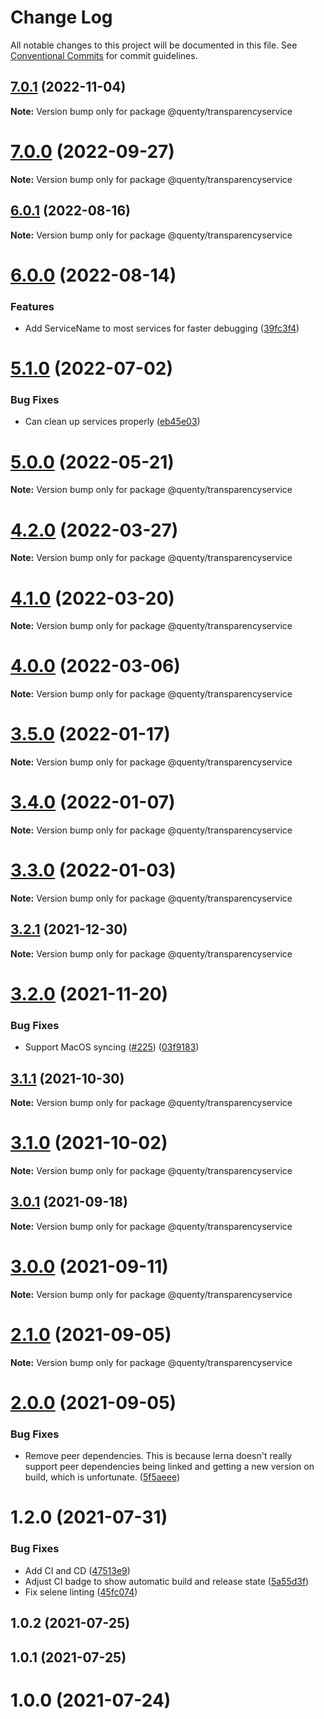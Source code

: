 # Change Log

All notable changes to this project will be documented in this file.
See [Conventional Commits](https://conventionalcommits.org) for commit guidelines.

## [7.0.1](https://github.com/Quenty/NevermoreEngine/compare/@quenty/transparencyservice@7.0.0...@quenty/transparencyservice@7.0.1) (2022-11-04)

**Note:** Version bump only for package @quenty/transparencyservice





# [7.0.0](https://github.com/Quenty/NevermoreEngine/compare/@quenty/transparencyservice@6.0.1...@quenty/transparencyservice@7.0.0) (2022-09-27)

**Note:** Version bump only for package @quenty/transparencyservice





## [6.0.1](https://github.com/Quenty/NevermoreEngine/compare/@quenty/transparencyservice@6.0.0...@quenty/transparencyservice@6.0.1) (2022-08-16)

**Note:** Version bump only for package @quenty/transparencyservice





# [6.0.0](https://github.com/Quenty/NevermoreEngine/compare/@quenty/transparencyservice@5.1.0...@quenty/transparencyservice@6.0.0) (2022-08-14)


### Features

* Add ServiceName to most services for faster debugging ([39fc3f4](https://github.com/Quenty/NevermoreEngine/commit/39fc3f4f2beb92fff49b2264424e07af7907324e))





# [5.1.0](https://github.com/Quenty/NevermoreEngine/compare/@quenty/transparencyservice@5.0.0...@quenty/transparencyservice@5.1.0) (2022-07-02)


### Bug Fixes

* Can clean up services properly ([eb45e03](https://github.com/Quenty/NevermoreEngine/commit/eb45e03ce2897b18f1ae460974bf2bbb9e27cb97))





# [5.0.0](https://github.com/Quenty/NevermoreEngine/compare/@quenty/transparencyservice@4.2.0...@quenty/transparencyservice@5.0.0) (2022-05-21)

**Note:** Version bump only for package @quenty/transparencyservice





# [4.2.0](https://github.com/Quenty/NevermoreEngine/compare/@quenty/transparencyservice@4.1.0...@quenty/transparencyservice@4.2.0) (2022-03-27)

**Note:** Version bump only for package @quenty/transparencyservice





# [4.1.0](https://github.com/Quenty/NevermoreEngine/compare/@quenty/transparencyservice@4.0.0...@quenty/transparencyservice@4.1.0) (2022-03-20)

**Note:** Version bump only for package @quenty/transparencyservice





# [4.0.0](https://github.com/Quenty/NevermoreEngine/compare/@quenty/transparencyservice@3.5.0...@quenty/transparencyservice@4.0.0) (2022-03-06)

**Note:** Version bump only for package @quenty/transparencyservice





# [3.5.0](https://github.com/Quenty/NevermoreEngine/compare/@quenty/transparencyservice@3.4.0...@quenty/transparencyservice@3.5.0) (2022-01-17)

**Note:** Version bump only for package @quenty/transparencyservice





# [3.4.0](https://github.com/Quenty/NevermoreEngine/compare/@quenty/transparencyservice@3.3.0...@quenty/transparencyservice@3.4.0) (2022-01-07)

**Note:** Version bump only for package @quenty/transparencyservice





# [3.3.0](https://github.com/Quenty/NevermoreEngine/compare/@quenty/transparencyservice@3.2.1...@quenty/transparencyservice@3.3.0) (2022-01-03)

**Note:** Version bump only for package @quenty/transparencyservice





## [3.2.1](https://github.com/Quenty/NevermoreEngine/compare/@quenty/transparencyservice@3.2.0...@quenty/transparencyservice@3.2.1) (2021-12-30)

**Note:** Version bump only for package @quenty/transparencyservice





# [3.2.0](https://github.com/Quenty/NevermoreEngine/compare/@quenty/transparencyservice@3.1.1...@quenty/transparencyservice@3.2.0) (2021-11-20)


### Bug Fixes

* Support MacOS syncing ([#225](https://github.com/Quenty/NevermoreEngine/issues/225)) ([03f9183](https://github.com/Quenty/NevermoreEngine/commit/03f918392c6a5bdd33f8a17c38de371d1e06c67a))





## [3.1.1](https://github.com/Quenty/NevermoreEngine/compare/@quenty/transparencyservice@3.1.0...@quenty/transparencyservice@3.1.1) (2021-10-30)

**Note:** Version bump only for package @quenty/transparencyservice





# [3.1.0](https://github.com/Quenty/NevermoreEngine/compare/@quenty/transparencyservice@3.0.1...@quenty/transparencyservice@3.1.0) (2021-10-02)

**Note:** Version bump only for package @quenty/transparencyservice





## [3.0.1](https://github.com/Quenty/NevermoreEngine/compare/@quenty/transparencyservice@3.0.0...@quenty/transparencyservice@3.0.1) (2021-09-18)

**Note:** Version bump only for package @quenty/transparencyservice





# [3.0.0](https://github.com/Quenty/NevermoreEngine/compare/@quenty/transparencyservice@2.1.0...@quenty/transparencyservice@3.0.0) (2021-09-11)

**Note:** Version bump only for package @quenty/transparencyservice





# [2.1.0](https://github.com/Quenty/NevermoreEngine/compare/@quenty/transparencyservice@2.0.0...@quenty/transparencyservice@2.1.0) (2021-09-05)

**Note:** Version bump only for package @quenty/transparencyservice





# [2.0.0](https://github.com/Quenty/NevermoreEngine/compare/@quenty/transparencyservice@1.2.0...@quenty/transparencyservice@2.0.0) (2021-09-05)


### Bug Fixes

* Remove peer dependencies. This is because lerna doesn't really support peer dependencies being linked and getting a new version on build, which is unfortunate. ([5f5aeee](https://github.com/Quenty/NevermoreEngine/commit/5f5aeeea8de9975435309e53679f0ef7064f9dd0))





# 1.2.0 (2021-07-31)


### Bug Fixes

* Add CI and CD ([47513e9](https://github.com/Quenty/NevermoreEngine/commit/47513e9b568162707534af132396dd8756947dd3))
* Adjust CI badge to show automatic build and release state ([5a55d3f](https://github.com/Quenty/NevermoreEngine/commit/5a55d3f19bf8d66a760d67da9b56ed47fab74656))
* Fix selene linting ([45fc074](https://github.com/Quenty/NevermoreEngine/commit/45fc07489ee59127ac6582689f19a0e87c1e5b5a))



## 1.0.2 (2021-07-25)



## 1.0.1 (2021-07-25)



# 1.0.0 (2021-07-24)
